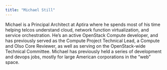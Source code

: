 ```yaml
---
title: "Michael Still"
---
```


Michael is a Principal Architect at Aptira where he spends most of his time helping telcos understand cloud, network function virtualization, and service orchestration. He’s an active OpenStack Compute developer, and has previously served as the Compute Project Technical Lead, a Compute and Olso Core Reviewer, as well as serving on the OpenStack-wide Technical Committee. Michael has previously held a series of development and devops jobs, mostly for large American corporations in the “web” space.